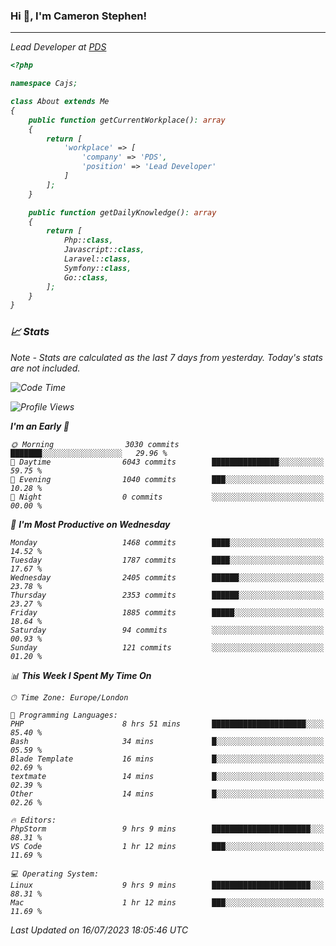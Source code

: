 ### Hi 👋, I'm Cameron Stephen!
<hr>
<p><em>Lead Developer at <a href="https://prindatasolutions.co.uk">PDS</a></p>


```php
<?php

namespace Cajs;

class About extends Me
{
    public function getCurrentWorkplace(): array
    {
        return [
            'workplace' => [
                'company' => 'PDS',
                'position' => 'Lead Developer'
            ]
        ];
    }

    public function getDailyKnowledge(): array
    {
        return [
            Php::class,
            Javascript::class,
            Laravel::class,
            Symfony::class,
            Go::class,
        ];
    }
}
```

### 📈 Stats
<p><em>Note - Stats are calculated as the last 7 days from yesterday. Today's stats are not included.</em></p>


<!--START_SECTION:waka-->
![Code Time](http://img.shields.io/badge/Code%20Time-3%2C461%20hrs%2022%20mins-blue)

![Profile Views](http://img.shields.io/badge/Profile%20Views-13-blue)

**I'm an Early 🐤** 

```text
🌞 Morning                3030 commits        ███████░░░░░░░░░░░░░░░░░░   29.96 % 
🌆 Daytime                6043 commits        ███████████████░░░░░░░░░░   59.75 % 
🌃 Evening                1040 commits        ███░░░░░░░░░░░░░░░░░░░░░░   10.28 % 
🌙 Night                  0 commits           ░░░░░░░░░░░░░░░░░░░░░░░░░   00.00 % 
```
📅 **I'm Most Productive on Wednesday** 

```text
Monday                   1468 commits        ████░░░░░░░░░░░░░░░░░░░░░   14.52 % 
Tuesday                  1787 commits        ████░░░░░░░░░░░░░░░░░░░░░   17.67 % 
Wednesday                2405 commits        ██████░░░░░░░░░░░░░░░░░░░   23.78 % 
Thursday                 2353 commits        ██████░░░░░░░░░░░░░░░░░░░   23.27 % 
Friday                   1885 commits        █████░░░░░░░░░░░░░░░░░░░░   18.64 % 
Saturday                 94 commits          ░░░░░░░░░░░░░░░░░░░░░░░░░   00.93 % 
Sunday                   121 commits         ░░░░░░░░░░░░░░░░░░░░░░░░░   01.20 % 
```


📊 **This Week I Spent My Time On** 

```text
🕑︎ Time Zone: Europe/London

💬 Programming Languages: 
PHP                      8 hrs 51 mins       █████████████████████░░░░   85.40 % 
Bash                     34 mins             █░░░░░░░░░░░░░░░░░░░░░░░░   05.59 % 
Blade Template           16 mins             █░░░░░░░░░░░░░░░░░░░░░░░░   02.69 % 
textmate                 14 mins             █░░░░░░░░░░░░░░░░░░░░░░░░   02.39 % 
Other                    14 mins             █░░░░░░░░░░░░░░░░░░░░░░░░   02.26 % 

🔥 Editors: 
PhpStorm                 9 hrs 9 mins        ██████████████████████░░░   88.31 % 
VS Code                  1 hr 12 mins        ███░░░░░░░░░░░░░░░░░░░░░░   11.69 % 

💻 Operating System: 
Linux                    9 hrs 9 mins        ██████████████████████░░░   88.31 % 
Mac                      1 hr 12 mins        ███░░░░░░░░░░░░░░░░░░░░░░   11.69 % 
```


 Last Updated on 16/07/2023 18:05:46 UTC
<!--END_SECTION:waka-->
